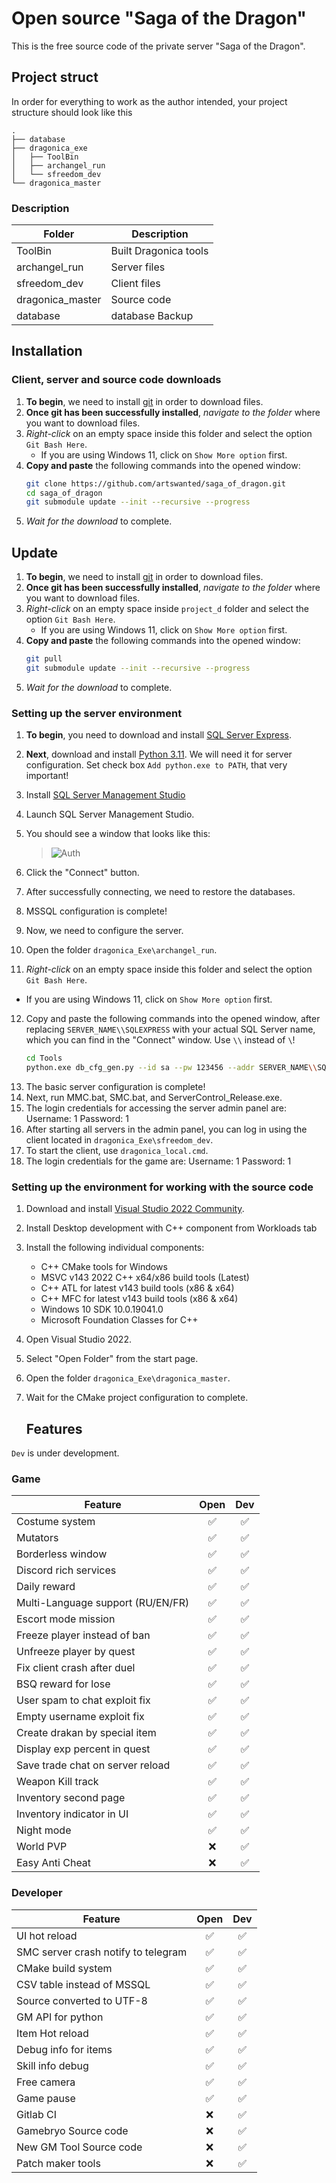 # Open source "Saga of the Dragon"

This is the free source code of the private server "Saga of the Dragon".

## Project struct

In order for everything to work as the author intended, your project structure should look like this

```
.
├── database
├── dragonica_exe
│   ├── ToolBin
│   ├── archangel_run
│   └── sfreedom_dev
└── dragonica_master
```

### Description 

| Folder | Description|
| ------------- |-------------|
| ToolBin | Built Dragonica tools |
| archangel_run | Server files |
| sfreedom_dev | Client files |
| dragonica_master | Source code |
| database | database Backup |

## Installation

### Client, server and source code downloads

1. **To begin**, we need to install [git](https://git-scm.com/downloads) in order to download files.
2. **Once git has been successfully installed**, *navigate to the folder* where you want to download files.
3. *Right-click* on an empty space inside this folder and select the option `Git Bash Here`.
   - If you are using Windows 11, click on `Show More option` first.
4. **Copy and paste** the following commands into the opened window:
    ```sh
    git clone https://github.com/artswanted/saga_of_dragon.git
    cd saga_of_dragon
    git submodule update --init --recursive --progress
    ```
5. *Wait for the download* to complete.

## Update

1. **To begin**, we need to install [git](https://git-scm.com/downloads) in order to download files.
2. **Once git has been successfully installed**, *navigate to the folder* where you want to download files.
3. *Right-click* on an empty space inside `project_d` folder and select the option `Git Bash Here`.
   - If you are using Windows 11, click on `Show More option` first.
4. **Copy and paste** the following commands into the opened window:
    ```sh
    git pull
    git submodule update --init --recursive --progress
    ```
5. *Wait for the download* to complete.

### Setting up the server environment

1. **To begin**, you need to download and install [SQL Server Express](https://www.microsoft.com/en-us/sql-server/sql-server-downloads).
2. **Next**, download and install [Python 3.11](https://www.python.org/downloads/). We will need it for server configuration. Set check box `Add python.exe to PATH`, that very important!
3. Install [SQL Server Management Studio](https://learn.microsoft.com/en-us/sql/ssms/download-sql-server-management-studio-ssms?view=sql-server-ver16#download-ssms)
4. Launch SQL Server Management Studio.

5. You should see a window that looks like this:
   > ![Auth](./images/tutorial/sql01.png)

6. Click the "Connect" button.
7. After successfully connecting, we need to restore the databases.
8. MSSQL configuration is complete!
9. Now, we need to configure the server.
10. Open the folder `dragonica_Exe\archangel_run`.
11. *Right-click* on an empty space inside this folder and select the option `Git Bash Here`.
   - If you are using Windows 11, click on `Show More option` first.
12. Copy and paste the following commands into the opened window, after replacing `SERVER_NAME\\SQLEXPRESS` with your actual SQL Server name, which you can find in the "Connect" window.
Use `\\` instead of `\`!
    ```sh
    cd Tools
    python.exe db_cfg_gen.py --id sa --pw 123456 --addr SERVER_NAME\\SQLEXPRESS
    ```
1.  The basic server configuration is complete!
2.  Next, run MMC.bat, SMC.bat, and ServerControl_Release.exe.
3.  The login credentials for accessing the server admin panel are:
    Username: 1
    Password: 1
4.  After starting all servers in the admin panel, you can log in using the client located in `dragonica_Exe\sfreedom_dev`.
5.  To start the client, use `dragonica_local.cmd`.
6.  The login credentials for the game are:
    Username: 1
    Password: 1

### Setting up the environment for working with the source code

1. Download and install [Visual Studio 2022 Community](https://visualstudio.microsoft.com/vs/).
2. Install Desktop development with C++ component from Workloads tab
3. Install the following individual components:
   - C++ CMake tools for Windows
   - MSVC v143 2022 C++ x64/x86 build tools (Latest)
   - C++ ATL for latest v143 build tools (x86 & x64)
   - C++ MFC for latest v143 build tools (x86 & x64)
   - Windows 10 SDK 10.0.19041.0
   - Microsoft Foundation Classes for C++
4. Open Visual Studio 2022.
5. Select "Open Folder" from the start page.
6. Open the folder `dragonica_Exe\dragonica_master`.
7. Wait for the CMake project configuration to complete.

   ## Features

`Dev` is under development.

### Game

| Feature                              | Open |    Dev   |
| ------------------------------------ | :--: |  :-----: |
| Costume system                       |  ✅  |    ✅   |
| Mutators                             |  ✅  |    ✅   |
| Borderless window                    |  ✅  |    ✅   |
| Discord rich services                |  ✅  |    ✅   |
| Daily reward                         |  ✅  |    ✅   |
| Multi-Language support (RU/EN/FR)    |  ✅  |    ✅   |
| Escort mode mission                  |  ✅  |    ✅   |
| Freeze player instead of ban         |  ✅  |    ✅   |
| Unfreeze player by quest             |  ✅  |    ✅   |
| Fix client crash after duel          |  ✅  |    ✅   |
| BSQ reward for lose                  |  ✅  |    ✅   |
| User spam to chat exploit fix        |  ✅  |    ✅   |
| Empty username exploit fix           |  ✅  |    ✅   |
| Create drakan by special item        |  ✅  |    ✅   |
| Display exp percent in quest         |  ✅  |    ✅   |
| Save trade chat on server reload     |  ✅  |    ✅   |
| Weapon Kill track                    |  ✅  |    ✅   |
| Inventory second page                |  ✅  |    ✅   |
| Inventory indicator in UI            |  ✅  |    ✅   |
| Night mode                           |  ✅  |    ✅   |
| World PVP                            |  ❌  |    ✅   |
| Easy Anti Cheat                      |  ❌  |    ✅   |

### Developer

| Feature                              | Open |   Dev   |
| ------------------------------------ | :--: | :-----: |
| UI hot reload                        |  ✅  |    ✅   |
| SMC server crash notify to telegram  |  ✅  |    ✅   |
| CMake build system                   |  ✅  |    ✅   |
| CSV table instead of MSSQL           |  ✅  |    ✅   |
| Source converted to UTF-8            |  ✅  |    ✅   |
| GM API for python                    |  ✅  |    ✅   |
| Item Hot reload                      |  ✅  |    ✅   |
| Debug info for items                 |  ✅  |    ✅   |
| Skill info debug                     |  ✅  |    ✅   |
| Free camera                          |  ✅  |    ✅   |
| Game pause                           |  ✅  |    ✅   |
| Gitlab CI                            |  ❌  |    ✅   |
| Gamebryo Source code                 |  ❌  |    ✅   |
| New GM Tool Source code              |  ❌  |    ✅   |
| Patch maker tools                    |  ❌  |    ✅   |
